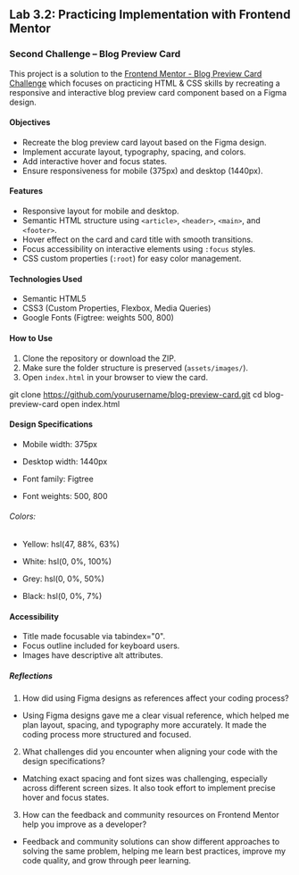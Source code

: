 ## Lab 3.2: Practicing Implementation with Frontend Mentor

### Second Challenge – Blog Preview Card

This project is a solution to the [Frontend Mentor - Blog Preview Card Challenge](https://www.frontendmentor.io/challenges/blog-preview-card-ckPaj01IcS) which focuses on practicing HTML & CSS skills by recreating a responsive and interactive blog preview card component based on a Figma design.

#### Objectives

- Recreate the blog preview card layout based on the Figma design.
- Implement accurate layout, typography, spacing, and colors.
- Add interactive hover and focus states.
- Ensure responsiveness for mobile (375px) and desktop (1440px).

#### Features

- Responsive layout for mobile and desktop.
- Semantic HTML structure using `<article>`, `<header>`, `<main>`, and `<footer>`.
- Hover effect on the card and card title with smooth transitions.
- Focus accessibility on interactive elements using `:focus` styles.
- CSS custom properties (`:root`) for easy color management.

#### Technologies Used

- Semantic HTML5
- CSS3 (Custom Properties, Flexbox, Media Queries)
- Google Fonts (Figtree: weights 500, 800)

#### How to Use

1. Clone the repository or download the ZIP.
2. Make sure the folder structure is preserved (`assets/images/`).
3. Open `index.html` in your browser to view the card.

git clone https://github.com/yourusername/blog-preview-card.git
cd blog-preview-card
open index.html

#### Design Specifications
- Mobile width: 375px

- Desktop width: 1440px

- Font family: Figtree

- Font weights: 500, 800

###### Colors:

- Yellow: hsl(47, 88%, 63%)

- White: hsl(0, 0%, 100%)

- Grey: hsl(0, 0%, 50%)

- Black: hsl(0, 0%, 7%)

#### Accessibility
- Title made focusable via tabindex="0".
- Focus outline included for keyboard users.
- Images have descriptive alt attributes.

##### Reflections

1. How did using Figma designs as references affect your coding process?

- Using Figma designs gave me a clear visual reference, which helped me plan layout, spacing, and typography more accurately. It made the coding process more structured and focused.

2. What challenges did you encounter when aligning your code with the design specifications?
 
 - Matching exact spacing and font sizes was challenging, especially across different screen sizes. It also took effort to implement precise hover and focus states.

3. How can the feedback and community resources on Frontend Mentor help you improve as a developer?

- Feedback and community solutions can show different approaches to solving the same problem, helping me learn best practices, improve my code quality, and grow through peer learning.















